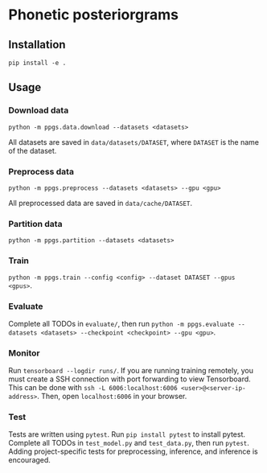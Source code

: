 # Phonetic posteriorgrams

## Installation

`pip install -e .`

## Usage

### Download data

`python -m ppgs.data.download --datasets <datasets>`

All datasets are saved in `data/datasets/DATASET`, where `DATASET` is the name
of the dataset.


### Preprocess data

`python -m ppgs.preprocess --datasets <datasets> --gpu <gpu>`

All preprocessed data are saved in `data/cache/DATASET`.


### Partition data

`python -m ppgs.partition --datasets <datasets>`


### Train

`python -m ppgs.train --config <config> --dataset DATASET --gpus <gpus>`.


### Evaluate

Complete all TODOs in `evaluate/`, then run `python -m ppgs.evaluate
--datasets <datasets> --checkpoint <checkpoint> --gpu <gpu>`.


### Monitor

Run `tensorboard --logdir runs/`. If you are running training
remotely, you must create a SSH connection with port forwarding to view
Tensorboard. This can be done with `ssh -L 6006:localhost:6006
<user>@<server-ip-address>`. Then, open `localhost:6006` in your browser.


### Test

Tests are written using `pytest`. Run `pip install pytest` to install pytest.
Complete all TODOs in `test_model.py` and `test_data.py`, then run `pytest`.
Adding project-specific tests for preprocessing, inference, and inference is
encouraged.
